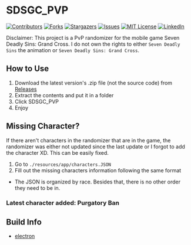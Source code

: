 # SDSGC_PVP
[![Contributors][contributors-shield]][contributors-url]
[![Forks][forks-shield]][forks-url]
[![Stargazers][stars-shield]][stars-url]
[![Issues][issues-shield]][issues-url]
[![MIT License][license-shield]][license-url]
[![LinkedIn][linkedin-shield]][linkedin-url]

Disclaimer: This project is a PvP randomizer for the mobile game Seven Deadly Sins: Grand Cross. I do not own the rights to either ```Seven Deadly Sins``` the animation or
```Seven Deadly Sins: Grand Cross```.
## How to Use
1. Download the latest version's .zip file (not the source code) from [Releases](https://github.com/bwhua/SDSGC_PVP/releases)
2. Extract the contents and put it in a folder
3. Click SDSGC_PVP
4. Enjoy

## Missing Character?
If there aren't characters in the randomizer that are in the game, the randomizer was either not updated since the last update or I forgot to add the character XD. This can be easily fixed.
1. Go to ```./resources/app/characters.JSON```
2. Fill out the missing characters information following the same format
  - The JSON is organized by race. Besides that, there is no other order they need to be in.
### Latest character added: Purgatory Ban

[contributors-shield]: https://img.shields.io/github/contributors/bwhua/SDSGC_PVP.svg?style=flat-square
[contributors-url]: https://github.com/bwhua/SDSGC_PVP/graphs/contributors
[forks-shield]: https://img.shields.io/github/forks/bwhua/SDSGC_PVP.svg?style=flat-square
[forks-url]: https://github.com/bwhua/SDSGC_PVP/network/members
[stars-shield]: https://img.shields.io/github/stars/bwhua/SDSGC_PVP.svg?style=flat-square
[stars-url]: https://github.com/bwhua/SDSGC_PVP/stargazers
[issues-shield]: https://img.shields.io/github/issues/bwhua/SDSGC_PVP.svg?style=flat-square
[issues-url]: https://github.com/bwhua/SDSGC_PVP/issues
[license-shield]: https://img.shields.io/github/license/bwhua/SDSGC_PVP.svg?style=flat-square
[license-url]: https://github.com/bwhua/SDSGC_PVP/blob/master/LICENSE.txt
[linkedin-shield]: https://img.shields.io/badge/-LinkedIn-black.svg?style=flat-square&logo=linkedin&colorB=555
[linkedin-url]: https://linkedin.com/in/bwhua

## Build Info
- [electron](https://www.electronjs.org/)
